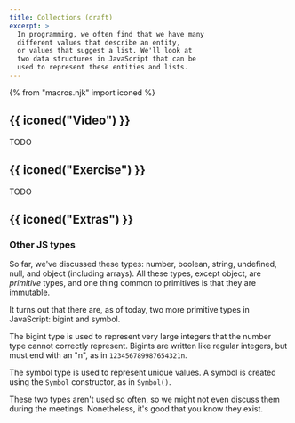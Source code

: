 ```yaml
---
title: Collections (draft)
excerpt: >
  In programming, we often find that we have many
  different values that describe an entity,
  or values that suggest a list. We'll look at
  two data structures in JavaScript that can be
  used to represent these entities and lists.
---
```


{% from "macros.njk" import iconed %}

## {{ iconed("Video") }}

TODO

## {{ iconed("Exercise") }}

TODO

## {{ iconed("Extras") }}

### Other JS types

So far, we've discussed these types: number, boolean,
string, undefined, null, and object (including arrays).
All these types, except object, are _primitive_ types,
and one thing common to primitives is that they are immutable.

It turns out that there are, as of today, two more primitive
types in JavaScript: bigint and symbol.

The bigint type is used to represent very large integers
that the number type cannot correctly represent.
Bigints are written like regular integers, but must end with an "n",
as in `123456789987654321n`.

The symbol type is used to represent unique values.
A symbol is created using the `Symbol` constructor,
as in `Symbol()`.

These two types aren't used so often, so we might not even
discuss them during the meetings. Nonetheless, it's good that
you know they exist.
